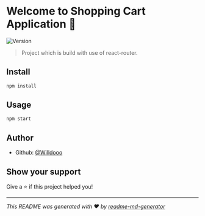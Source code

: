 # Welcome to Shopping Cart Application 👋

![Version](https://img.shields.io/badge/version-0.1.0-blue.svg?cacheSeconds=2592000)

> Project which is build with use of react-router.

## Install

```sh
npm install
```

## Usage

```sh
npm start
```

## Author

- Github: [@Willdooo](https://github.com/Willdooo)

## Show your support

Give a ⭐️ if this project helped you!

---

_This README was generated with ❤️ by [readme-md-generator](https://github.com/kefranabg/readme-md-generator)_
